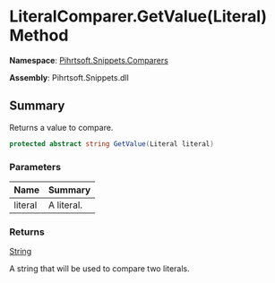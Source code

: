 # LiteralComparer\.GetValue\(Literal\) Method

**Namespace**: [Pihrtsoft.Snippets.Comparers](../../README.md)

**Assembly**: Pihrtsoft\.Snippets\.dll

## Summary

Returns a value to compare\.

```csharp
protected abstract string GetValue(Literal literal)
```

### Parameters

| Name | Summary |
| ---- | ------- |
| literal | A literal\. |

### Returns

[String](https://docs.microsoft.com/en-us/dotnet/api/system.string)

A string that will be used to compare two literals\.
